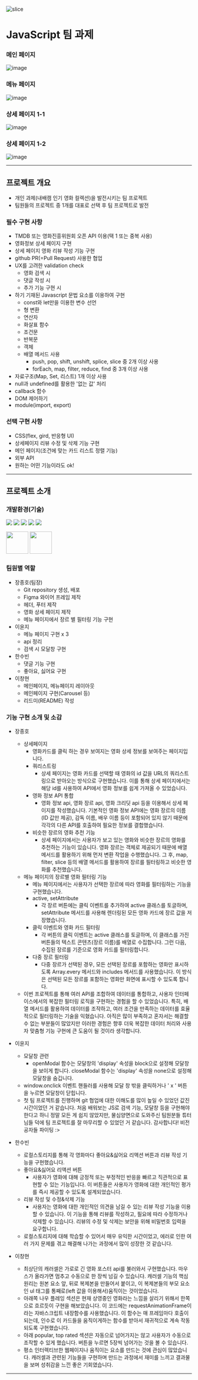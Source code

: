 ![slice](https://capsule-render.vercel.app/api?type=slice&color=000&height=200&text=JavaScript&fontAlign=75&rotate=13&fontAlignY=25&desc=&descAlign=70.&descAlignY=44&fontColor=f9c427)

# JavaScript 팀 과제

### 메인 페이지

![image](https://github.com/user-attachments/assets/a8365982-959a-4ba6-b6d1-a85c732cff1e)

### 메뉴 페이지

![image](https://github.com/user-attachments/assets/f5ec15d6-da6f-4060-92e7-f51ff6eadf85)

### 상세 페이지 1-1

![image](https://github.com/user-attachments/assets/4e8a841e-47fe-4602-be37-56608fe86c39)

### 상세 페이지 1-2

![image](https://github.com/user-attachments/assets/28df7e01-9e42-4100-8ed1-6c791c6daa9e)

---

## 프로젝트 개요

- 개인 과제(내배캠 인기 영화 컬렉션)을 발전시키는 팀 프로젝트
- 팀원들의 프로젝트 중 1개를 대표로 선택 후 팀 프로젝트로 발전

### 필수 구현 사항

- TMDB 또는 영화진흥위원회 오픈 API 이용(택 1 또는 중복 사용)
- 영화정보 상세 페이지 구현
- 상세 페이지 영화 리뷰 작성 기능 구현
- github PR(=Pull Request) 사용한 협업
- UX를 고려한 validation check
  - 영화 검색 시
  - 댓글 작성 시
  - 추가 기능 구현 시
- 하기 기재된 Javascript 문법 요소를 이용하여 구현
  - const와 let만을 이용한 변수 선언
  - 형 변환
  - 연산자
  - 화살표 함수
  - 조건문
  - 반복문
  - 객체
  - 배열 메서드 사용
    - push, pop, shift, unshift, splice, slice 중 2개 이상 사용
    - forEach, map, filter, reduce, find 중 3개 이상 사용
- 자료구조(Map, Set, 리스트) 1개 이상 사용
- null과 undefined를 활용한 '없는 값' 처리
- callback 함수
- DOM 제어하기
- module(import, export)

### 선택 구현 사항

- CSS(flex, gird, 반응형 UI)
- 상세페이지 리뷰 수정 및 삭제 기능 구현
- 메인 페이지(조건에 맞는 카드 리스트 정렬 기능)
- 외부 API
- 원하는 어떤 기능이라도 ok!

---

## 프로젝트 소개

### 개발환경(기술)

<img src="https://img.shields.io/badge/html5-E34F26?style=for-the-badge&logo=html5&logoColor=white"> <img src="https://img.shields.io/badge/css3-1572B6?style=for-the-badge&logo=css3&logoColor=white"> <img src="https://img.shields.io/badge/javascript-F7DF1E?style=for-the-badge&logo=javascript&logoColor=white"> <img src="https://img.shields.io/badge/git-F05032?style=for-the-badge&logo=git&logoColor=white"> <img src="https://img.shields.io/badge/github-181717?style=for-the-badge&logo=github&logoColor=white">

<img src="https://encrypted-tbn0.gstatic.com/images?q=tbn:ANd9GcSyr_YI8S4bax2nzVnRUnl51NO6aX1aYNvmK0RMCop_R4D_AG-yFiuBw6V3YNVlfOa0Opk&usqp=CAU" width="60" height="60"> <img src="https://camo.githubusercontent.com/9e30e8175154be99e32777c31d5854a0bab39e1caf6e3fa1ef6495d27366fc6f/68747470733a2f2f63646e2e69636f6e2d69636f6e732e636f6d2f69636f6e73322f323130372f504e472f3531322f66696c655f747970655f7673636f64655f69636f6e5f3133303038342e706e67" width="60" height="60">

### 팀원별 역할

- 장종호(팀장)
  - Git repository 생성, 배포
  - Figma 와이어 프레임 제작
  - 헤더, 푸터 제작
  - 영화 상세 페이지 제작
  - 메뉴 페이지에서 장르 별 필터링 기능 구현
- 이윤지
  - 메뉴 페이지 구현 x 3
  - api 정리
  - 검색 시 모달창 구현
- 한수빈
  - 댓글 기능 구현
  - 좋아요, 싫어요 구현
- 이창현
  - 메인페이지, 메뉴페이지 레이아웃
  - 메인페이지 구현(Carousel 등)
  - 리드미(README) 작성

### 기능 구현 소개 및 소감

- 장종호

  - 상세페이지
    - 영화카드를 클릭 하는 경우 보여지는 영화 상세 정보를 보여주는 페이지입니다.
    - 쿼리스트링
      - 상세 페이지는 영화 카드를 선택할 때 영화의 id 값을 URL의 쿼리스트링으로 받아오는 방식으로 구현했습니다. 이를 통해 상세 페이지에서는 해당 id를 사용하여 API에서 영화 정보를 쉽게 가져올 수 있었습니다.
    - 영화 정보 API 통합
      - 영화 정보 api, 영화 장르 api, 영화 크리딧 api 등을 이용해서 상세 페이지를 작성했습니다. 기본적인 영화 정보 API에는 영화 장르의 이름(ID 값만 제공), 감독 이름, 배우 이름 등이 포함되어 있지 않기 때문에 각각의 다른 API를 호출하여 필요한 정보를 결합했습니다.
    - 비슷한 장르의 영화 추천 기능
      - 상세 페이지에서는 사용자가 보고 있는 영화와 비슷한 장르의 영화를 추천하는 기능이 있습니다. 영화 장르는 객체로 제공되기 때문에 배열 메서드를 활용하기 위해 먼저 변환 작업을 수행했습니다. 그 후, map, filter, slice 등의 배열 메서드를 활용하여 장르를 필터링하고 비슷한 영화를 추천했습니다.
  - 메뉴 페이지의 장르별 영화 필터링 기능
    - 메뉴 페이지에서는 사용자가 선택한 장르에 따라 영화를 필터링하는 기능을 구현했습니다.
    - active, setAttribute
      - 각 장르 버튼에는 클릭 이벤트를 추가하여 active 클래스를 토글하며, setAttribute 메서드를 사용해 렌더링된 모든 영화 카드에 장르 값을 저장했습니다.
    - 클릭 이벤트와 영화 카드 필터링
      - 각 버튼의 클릭 이벤트는 active 클래스를 토글하며, 이 클래스를 가진 버튼들의 텍스트 콘텐츠(장르 이름)를 배열로 수집합니다. 그런 다음, 수집된 장르를 기준으로 영화 카드를 필터링합니다.
    - 다중 장르 필터링
      - 다중 장르가 선택된 경우, 모든 선택된 장르를 포함하는 영화만 표시하도록 Array.every 메서드와 includes 메서드를 사용했습니다. 이 방식은 선택된 모든 장르를 포함하는 영화만 화면에 표시할 수 있도록 합니다.
  - 이번 프로젝트를 통해 여러 API를 조합하여 데이터를 통합하고, 사용자 인터페이스에서의 복잡한 필터링 로직을 구현하는 경험을 할 수 있었습니다. 특히, 배열 메서드를 활용하여 데이터를 조작하고, 여러 조건을 만족하는 데이터를 효율적으로 필터링하는 기술을 익혔습니다. 아직은 많이 부족하고 혼자서는 해결할 수 없는 부분들이 많았지만 이러한 경험은 향후 더욱 복잡한 데이터 처리와 사용자 맞춤형 기능 구현에 큰 도움이 될 것이라 생각합니다.

- 이윤지
  - 모달창 관련
    - openModal 함수는 모달창의 'display' 속성을 block으로 설정해 모달창을 보이게 합니다.
      closeModal 함수는 'display' 속성을 none으로 설정해 모달창을 숨깁니다.
  - window.onclick 이벤트 핸들러를 사용해 모달 창 밖을 클릭하거나 ' x ' 버튼을 누르면
    모달창이 닫힙니다.
  - 첫 팀 프로젝트를 진행하며 git 협업에 대한 이해도를 많이 높일 수 있었던 값진 시간이었던 거 같습니다.
    처음 배워보는 JS로 검색 기능, 모달창 등을 구현해야 한다고 하니 정말 모든 게 쉽지 않았지만, 물심양면으로 도와주신 팀원분들 튜터님들 덕에 팀 프로젝트를 잘 마무리할 수 있었던 거 같습니다. 감사합니다! 비전공자들 파이팅 :>
- 한수빈

  - 로컬스토리지를 통해 각 영화마다 좋아요&싫어요 리액션 버튼과 리뷰 작성 기능을 구현했습니다.
  - 좋아요&싫어요 리액션 버튼
    - 사용자가 영화에 대해 긍정적 또는 부정적인 반응을 빠르고 직관적으로 표현할 수 있는 기능입니다. 이 버튼들은 사용자가 영화에 대한 개인적인 평가를 즉시 제공할 수 있도록 설계되었습니다.
  - 리뷰 작성 및 수정&삭제 기능
    - 사용자는 영화에 대한 개인적인 의견을 남길 수 있는 리뷰 작성 기능을 이용할 수 있습니다. 이 기능을 통해 리뷰를 작성하고, 필요에 따라 수정하거나 삭제할 수 있습니다. 리뷰의 수정 및 삭제는 보안을 위해 비밀번호 입력을 요구합니다.
  - 로컬스토리지에 대해 학습할 수 있어서 매우 유익한 시간이었고, 에러로 인한 여러 가지 문제를 겪고 해결해 나가는 과정에서 많이 성장한 것 같습니다.

- 이창현
  - 최상단의 캐러셀은 가로로 긴 영화 포스터 api를 불러와서 구현했습니다. 마우스가 올라가면 멈추고 수동으로 한 장씩 넘길 수 있습니다. 캐러셀 기능의 핵심 원리는 원본 요소 앞, 뒤로 복제본을 만들어서 붙이고, 이 복제본들의 부모 요소인 ul 태그를 통째로(left 값을 이용해서)움직이는 것이었습니다.
  - 아래쪽 나우 플레잉 섹션은 현재 상영중인 영화라는 느낌을 살리기 위해서 한쪽으로 흐르듯이 구현을 해보았습니다. 이 코드에는 requestAnimationFrame이라는 자바스크립트 내장함수를 사용했습니다. 이 함수는 매 프레임마다 호출이 되는데, 인수로 이 카드들을 움직이게하는 함수를 받아서 재귀적으로 계속 작동되도록 구현했습니다.
  - 아래 popular, top rated 섹션은 자동으로 넘어가지는 않고 사용자가 수동으로 조작할 수 있게 했습니다. 버튼을 누르면 5장씩 넘어가는 것을 볼 수 있습니다.
  - 평소 인터렉티브한 웹페이지나 움직이는 요소를 만드는 것에 관심이 많았습니다. 캐러셀과 관련된 기능들을 구현하며 만드는 과정에서 재미를 느끼고 결과물을 보며 성취감을 느낀 좋은 기회였습니다.

---
